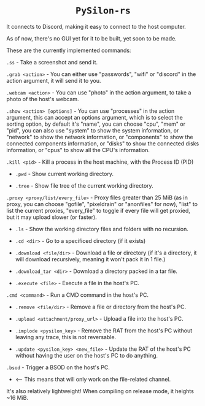 <span align='center'>

# `PySilon-rs`

<span align='left'>

It connects to Discord, making it easy to connect to the host computer.

As of now, there's no GUI yet for it to be built, yet soon to be made.

These are the currently implemented commands:

`.ss` - Take a screenshot and send it.

`.grab <action>` - You can either use "passwords", "wifi" or "discord" in the action argument, it will send it to you.

`.webcam <action>` - You can use "photo" in the action argument, to take a photo of the host's webcam.

`.show <action> [options]` - You can use "processes" in the action argument, this can accept an options argument, which is to select the sorting option, by default it's "name", you can choose "cpu", "mem" or "pid", you can also use "system" to show the system information, or "network" to show the network information, or "components" to show the connected components information, or "disks" to show the connected disks information, or "cpus" to show all the CPU's information.

`.kill <pid>` - Kill a process in the host machine, with the Process ID (PID)

* `.pwd` - Show current working directory.

* `.tree` - Show file tree of the current working directory.

`.proxy <proxy/list/every_file>` - Proxy files greater than 25 MiB (as in proxy, you can choose "gofile", "pixeldrain" or "anonfiles" for now), "list" to list the current proxies, "every_file" to toggle if every file will get proxied, but it may upload slower (or faster).

* `.ls` - Show the working directory files and folders with no recursion.

* `.cd <dir>` - Go to a specificed directory (if it exists)

* `.download <file/dir>` - Download a file or directory (if it's a directory, it will download recursively, meaning it won't pack it in 1 file.)

* `.download_tar <dir>` - Download a directory packed in a tar file.

* `.execute <file>` - Execute a file in the host's PC.

`.cmd <command>` - Run a CMD command in the host's PC.

* `.remove <file/dir>` - Remove a file or directory from the host's PC.

* `.upload <attachment/proxy_url>` - Upload a file into the host's PC.

* `.implode <pysilon_key>` - Remove the RAT from the host's PC without leaving any trace, this is not reversable.

* `.update <pysilon_key> <new_file>` - Update the RAT of the host's PC without having the user on the host's PC to do anything.

`.bsod` - Trigger a BSOD on the host's PC.

* <-- This means that will only work on the file-related channel.

It's also relatively lightweight!
When compiling on release mode, it heights ~16 MiB.